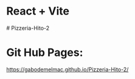 # React + Vite
#   P i z z e r i a - H i t o - 2 
# Git Hub Pages: 
https://gabodemelmac.github.io/Pizzeria-Hito-2/
 
 
